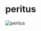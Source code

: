 # peritus

![peritus](https://user-images.githubusercontent.com/37349558/129709748-a462ed77-d29a-479d-8829-198d9d04798c.png)


